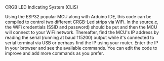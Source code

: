 CRGB LED Indicating System (CLIS)

Using the ESP32 popular MCU along with Arduino IDE, this code can be compiled to control two different CRGB-Led strips via WiFi.
In the source.c, the WiFi credentials (SSID and password) should be put and then the MCU will connect to your WiFi network.
Thereafter, find the MCU's IP address by reading the serial (running at baud 115200) output while it's connected to serial terminal via USB or perhaps find the IP using your router.
Enter the IP in your browser and see the available commands. You can edit the code to improve and add more commands as you prefer.

